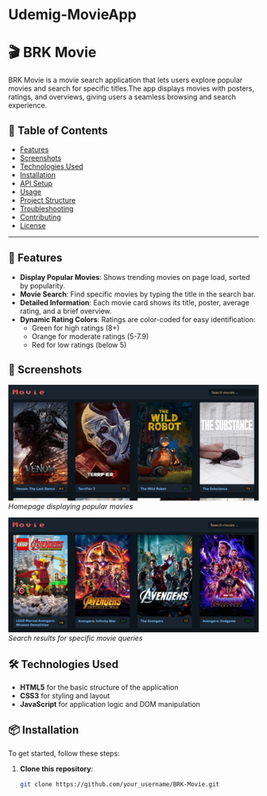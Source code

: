 <h1>Udemig-MovieApp</h1>

# 🎬 BRK Movie

BRK Movie is a movie search application that lets users explore popular movies and search for specific titles.The app displays movies with posters, ratings, and overviews, giving users a seamless browsing and search experience.

## 📖 Table of Contents

- [Features](#-features)
- [Screenshots](#-screenshots)
- [Technologies Used](#-technologies-used)
- [Installation](#-installation)
- [API Setup](#-api-setup)
- [Usage](#-usage)
- [Project Structure](#-project-structure)
- [Troubleshooting](#-troubleshooting)
- [Contributing](#-contributing)
- [License](#-license)

---

## 🚀 Features

- **Display Popular Movies**: Shows trending movies on page load, sorted by popularity.
- **Movie Search**: Find specific movies by typing the title in the search bar.
- **Detailed Information**: Each movie card shows its title, poster, average rating, and a brief overview.
- **Dynamic Rating Colors**: Ratings are color-coded for easy identification:
  - Green for high ratings (8+)
  - Orange for moderate ratings (5-7.9)
  - Red for low ratings (below 5)

## 🎨 Screenshots

![Homepage](./screenshots/homepage.png)
_Homepage displaying popular movies_

![Search Results](./screenshots/search_results.png)
_Search results for specific movie queries_

## 🛠️ Technologies Used

- **HTML5** for the basic structure of the application
- **CSS3** for styling and layout
- **JavaScript** for application logic and DOM manipulation

## 📦 Installation

To get started, follow these steps:

1. **Clone this repository**:
   ```bash
   git clone https://github.com/your_username/BRK-Movie.git
   ```
